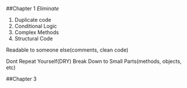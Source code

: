 ##Chapter 1
*Eliminate*
1. Duplicate code
2. Conditional Logic
3. Complex Methods
4. Structural Code

Readable to someone else(comments, clean code)

Dont Repeat Yourself(DRY)
Break Down to Small Parts(methods, objects, etc)


##Chapter 3
